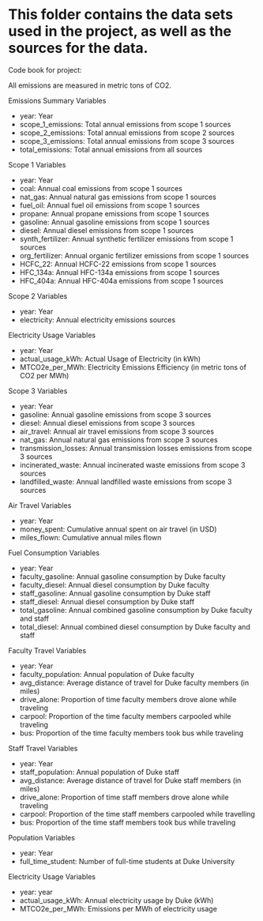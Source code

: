# This folder contains the data sets used in the project, as well as the sources for the data. 

Code book for project: 

All emissions are measured in metric tons of CO2.

Emissions Summary Variables
- year: Year
- scope_1_emissions: Total annual emissions from scope 1 sources
- scope_2_emissions: Total annual emissions from scope 2 sources
- scope_3_emissions: Total annual emissions from scope 3 sources
- total_emissions: Total annual emissions from all sources

Scope 1 Variables
- year: Year
- coal: Annual coal emissions from scope 1 sources
- nat_gas: Annual natural gas emissions from scope 1 sources
- fuel_oil: Annual fuel oil emissions from scope 1 sources
- propane: Annual propane emissions from scope 1 sources
- gasoline: Annual gasoline emissions from scope 1 sources
- diesel: Annual diesel emissions from scope 1 sources
- synth_fertilizer: Annual synthetic fertilizer emissions from scope 1 sources
- org_fertilizer: Annual organic fertilizer emissions from scope 1 sources
- HCFC_22: Annual HCFC-22 emissions from scope 1 sources
- HFC_134a: Annual HFC-134a emissions from scope 1 sources
- HFC_404a: Annual HFC-404a emissions from scope 1 sources 

Scope 2 Variables
- year: Year
- electricity: Annual electricity emissions sources

Electricity Usage Variables
- year: Year
- actual_usage_kWh: Actual Usage of Electricity (in kWh)
- MTCO2e_per_MWh: Electricity Emissions Efficiency (in metric tons of CO2 per MWh)

Scope 3 Variables
- year: Year
- gasoline: Annual gasoline emissions from scope 3 sources
- diesel: Annual diesel emissions from scope 3 sources
- air_travel: Annual air travel emissions from scope 3 sources
- nat_gas: Annual natural gas emissions from scope 3 sources
- transmission_losses: Annual transmission losses emissions from scope 3 sources
- incinerated_waste: Annual incinerated waste emissions from scope 3 sources
- landfilled_waste: Annual landfilled waste emissions from scope 3 sources

Air Travel Variables
- year: Year
- money_spent: Cumulative annual spent on air travel (in USD)
- miles_flown: Cumulative annual miles flown 

Fuel Consumption Variables 
- year: Year
- faculty_gasoline: Annual gasoline consumption by Duke faculty
- faculty_diesel: Annual diesel consumption by Duke faculty
- staff_gasoline: Annual gasoline consumption by Duke staff
- staff_diesel: Annual diesel consumption by Duke staff
- total_gasoline: Annual combined gasoline consumption by Duke faculty and staff
- total_diesel: Annual combined diesel consumption by Duke faculty and staff

Faculty Travel Variables
- year: Year
- faculty_population: Annual population of Duke faculty
- avg_distance: Average distance of travel for Duke faculty members (in miles)
- drive_alone: Proportion of time faculty members drove alone while traveling
- carpool: Proportion of the time faculty members carpooled while traveling
- bus: Proportion of the time faculty members took bus while traveling

Staff Travel Variables
- year: Year
- staff_population: Annual population of Duke staff
- avg_distance: Average distance of travel for Duke staff members (in miles)
- drive_alone: Proportion of time staff members drove alone while traveling
- carpool: Proportion of the time staff members carpooled while travelling
- bus: Proportion of the time staff members took bus while traveling

Population Variables
- year: Year
- full_time_student: Number of full-time students at Duke University

Electricity Usage Variables
- year: year
- actual_usage_kWh: Annual electricity usage by Duke (kWh)
- MTCO2e_per_MWh: Emissions per MWh of electricity usage



